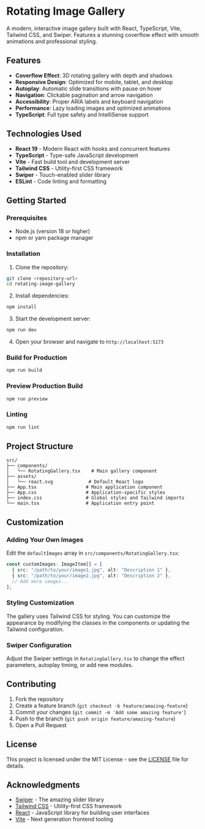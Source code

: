# Rotating Image Gallery

A modern, interactive image gallery built with React, TypeScript, Vite, Tailwind CSS, and Swiper. Features a stunning coverflow effect with smooth animations and professional styling.

## Features

- **Coverflow Effect**: 3D rotating gallery with depth and shadows
- **Responsive Design**: Optimized for mobile, tablet, and desktop
- **Autoplay**: Automatic slide transitions with pause on hover
- **Navigation**: Clickable pagination and arrow navigation
- **Accessibility**: Proper ARIA labels and keyboard navigation
- **Performance**: Lazy loading images and optimized animations
- **TypeScript**: Full type safety and IntelliSense support

## Technologies Used

- **React 19** - Modern React with hooks and concurrent features
- **TypeScript** - Type-safe JavaScript development
- **Vite** - Fast build tool and development server
- **Tailwind CSS** - Utility-first CSS framework
- **Swiper** - Touch-enabled slider library
- **ESLint** - Code linting and formatting

## Getting Started

### Prerequisites

- Node.js (version 18 or higher)
- npm or yarn package manager

### Installation

1. Clone the repository:
```bash
git clone <repository-url>
cd rotating-image-gallery
```

2. Install dependencies:
```bash
npm install
```

3. Start the development server:
```bash
npm run dev
```

4. Open your browser and navigate to `http://localhost:5173`

### Build for Production

```bash
npm run build
```

### Preview Production Build

```bash
npm run preview
```

### Linting

```bash
npm run lint
```

## Project Structure

```
src/
├── components/
│   └── RotatingGallery.tsx    # Main gallery component
├── assets/
│   └── react.svg             # Default React logo
├── App.tsx                  # Main application component
├── App.css                  # Application-specific styles
├── index.css                # Global styles and Tailwind imports
└── main.tsx                 # Application entry point
```

## Customization

### Adding Your Own Images

Edit the `defaultImages` array in `src/components/RotatingGallery.tsx`:

```typescript
const customImages: ImageItem[] = [
  { src: "/path/to/your/image1.jpg", alt: "Description 1" },
  { src: "/path/to/your/image2.jpg", alt: "Description 2" },
  // Add more images...
];
```

### Styling Customization

The gallery uses Tailwind CSS for styling. You can customize the appearance by modifying the classes in the components or updating the Tailwind configuration.

### Swiper Configuration

Adjust the Swiper settings in `RotatingGallery.tsx` to change the effect parameters, autoplay timing, or add new modules.

## Contributing

1. Fork the repository
2. Create a feature branch (`git checkout -b feature/amazing-feature`)
3. Commit your changes (`git commit -m 'Add some amazing feature'`)
4. Push to the branch (`git push origin feature/amazing-feature`)
5. Open a Pull Request

## License

This project is licensed under the MIT License - see the [LICENSE](LICENSE) file for details.

## Acknowledgments

- [Swiper](https://swiperjs.com/) - The amazing slider library
- [Tailwind CSS](https://tailwindcss.com/) - Utility-first CSS framework
- [React](https://reactjs.dev/) - JavaScript library for building user interfaces
- [Vite](https://vitejs.dev/) - Next generation frontend tooling
